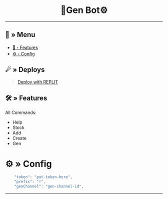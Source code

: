 <h1 align="center">
 🧬Gen Bot⚙
</h1>

---
## <a id="menu"></a>🔱 » Menu

- [🔰・Features](#features)
- [⚙・Config](#config)
## <a id="deploys"></a>☄ » Deploys
> [Deploy with REPLIT](https://replit.com/github/Nekros-dsc/Gen-Bot)

## <a id="features"></a>🛠 » Features
All Commands: 

- Help
- Stock
- Add
- Create
- Gen

# <a id="config"></a>⚙ » Config

```js
    "token": "put-token-here",
    "prefix": "!",
    "genChannel": "gen-channel-id",
```

---
 
